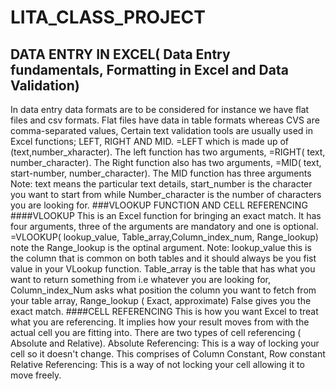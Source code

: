 # LITA_CLASS_PROJECT
## DATA ENTRY IN EXCEL( Data Entry fundamentals, Formatting in Excel and Data Validation)
In data entry data formats are to be considered for instance we have flat files and csv formats. Flat files have data in table formats whereas CVS are comma-separated values,
Certain text validation tools are usually used in Excel functions;
LEFT, RIGHT AND MID.
=LEFT which is made up of (text,number_xharacter). The left function has two arguments,
=RIGHT( text, number_character). The Right function also has two arguments,
=MID( text, start-number, number_character). The MID function has three arguments
Note: text means the particular text details, start_number is the character you want to start from while Number_character is the number of characters you are looking for.
###VLOOKUP FUNCTION AND CELL REFERENCING
####VLOOKUP 
This is an Excel function for bringing an exact match. It has four arguments, three of the arguments are mandatory and one is optional.
=VLOOKUP( lookup_value, Table_array,Column_index_num, Range_lookup) note the Range_lookup is the optinal argument.
Note: lookup_value this is the column that is common on both tables and it should always be you fist value in your VLookup function.
      Table_array is the table that has what you want to return something from i.e whatever you are looking for,
      Column_index_Num asks what position the column you want to fetch from your table array,
      Range_lookup ( Exact, approximate) False gives you the exact match.
####CELL REFERENCING
This is how you want Excel to treat what you are referencing. It implies how your result moves from with the actual cell you are fitting into. There are two types of cell referencing ( Absolute and Relative).
Absolute Referencing: This is a way of locking your cell so it doesn't change.
This comprises of Column Constant, Row constant
Relative Referencing: This is a way of not locking your cell allowing it to move freely.
    
